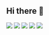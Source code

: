 ## Hi there 👋

<!--
**solle458/solle458** is a ✨ _special_ ✨ repository because its `README.md` (this file) appears on your GitHub profile.

Here are some ideas to get you started:

- 🔭 I’m currently working on ...
- 🌱 I’m currently learning ...
- 👯 I’m looking to collaborate on ...
- 🤔 I’m looking for help with ...
- 💬 Ask me about ...
- 📫 How to reach me: ...
- 😄 Pronouns: ...
- ⚡ Fun fact: ...
-->

![](http://github-profile-summary-cards.vercel.app/api/cards/profile-details?username=solle458&theme=ayu_mirage)
![](http://github-profile-summary-cards.vercel.app/api/cards/repos-per-language?username=solle458&theme=ayu_mirage)
![](http://github-profile-summary-cards.vercel.app/api/cards/most-commit-language?username=solle458&theme=ayu_mirage)
![](http://github-profile-summary-cards.vercel.app/api/cards/stats?username=solle458&theme=ayu_mirage)
![](http://github-profile-summary-cards.vercel.app/api/cards/productive-time?username=solle458&theme=ayu_mirage&utcOffset=8)
